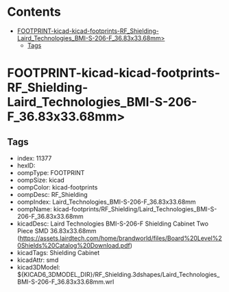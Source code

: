 



Contents
========

* [FOOTPRINT-kicad-kicad-footprints-RF_Shielding-Laird_Technologies_BMI-S-206-F_36.83x33.68mm>](#footprint-kicad-kicad-footprints-rf_shielding-laird_technologies_bmi-s-206-f_3683x3368mm)
	* [Tags](#tags)

# FOOTPRINT-kicad-kicad-footprints-RF_Shielding-Laird_Technologies_BMI-S-206-F_36.83x33.68mm>

## Tags

- index: 11377
- hexID: 
- oompType: FOOTPRINT
- oompSize: kicad
- oompColor: kicad-footprints
- oompDesc: RF_Shielding
- oompIndex: Laird_Technologies_BMI-S-206-F_36.83x33.68mm
- oompName: kicad-footprints/RF_Shielding/Laird_Technologies_BMI-S-206-F_36.83x33.68mm
- kicadDesc: Laird Technologies BMI-S-206-F Shielding Cabinet Two Piece SMD 36.83x33.68mm (https://assets.lairdtech.com/home/brandworld/files/Board%20Level%20Shields%20Catalog%20Download.pdf)
- kicadTags: Shielding Cabinet
- kicadAttr: smd
- kicad3DModel: ${KICAD6_3DMODEL_DIR}/RF_Shielding.3dshapes/Laird_Technologies_BMI-S-206-F_36.83x33.68mm.wrl
